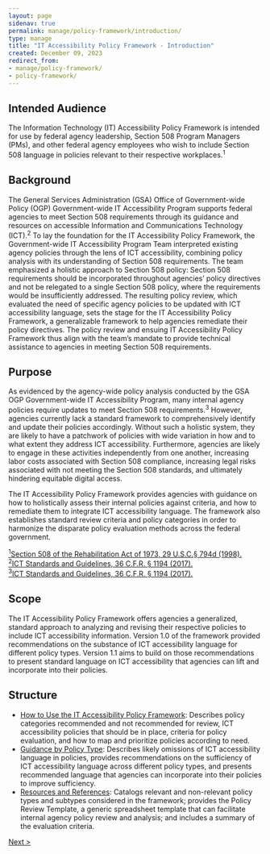 ```yaml
---
layout: page
sidenav: true
permalink: manage/policy-framework/introduction/
type: manage
title: "IT Accessibility Policy Framework - Introduction"
created: December 09, 2023
redirect_from:
- manage/policy-framework/
- policy-framework/
---
```


<h2 id="standards">
  Intended Audience
</h2>
The Information Technology (IT) Accessibility Policy Framework is intended for use by federal agency leadership, Section 508 Program Managers (PMs), and other federal agency employees who wish to include Section 508 language in policies relevant to their respective workplaces.<sup>1</sup>

<h2>
  Background
</h2>
The General Services Administration (GSA) Office of Government-wide Policy (OGP) Government-wide IT Accessibility Program supports federal agencies to meet Section 508 requirements through its guidance and resources on accessible Information and Communications Technology (ICT).<sup>2</sup> To lay the foundation for the IT Accessibility Policy Framework, the Government-wide IT Accessibility Program Team interpreted existing agency policies through the lens of ICT accessibility, combining policy analysis with its understanding of Section 508 requirements. The team emphasized a holistic approach to Section 508 policy: Section 508 requirements should be incorporated throughout agencies’ policy directives and not be relegated to a single Section 508 policy, where the requirements would be insufficiently addressed. The resulting policy review, which evaluated the need of specific agency policies to be updated with ICT accessibility language, sets the stage for the IT Accessibility Policy Framework, a generalizable framework to help agencies remediate their policy directives. The policy review and ensuing IT Accessibility Policy Framework thus align with the team’s mandate to provide technical assistance to agencies in meeting Section 508 requirements.

<h2>
  Purpose
</h2>
As evidenced by the agency-wide policy analysis conducted by the GSA OGP Government-wide IT Accessibility Program, many internal agency policies require updates to meet Section 508 requirements.<sup>3</sup> However, agencies currently lack a standard framework to comprehensively identify and update their policies accordingly. Without such a holistic system, they are likely to have a patchwork of policies with wide variation in how and to what extent they address ICT accessibility. Furthermore, agencies are likely to engage in these activities independently from one another, increasing labor costs associated with Section 508 compliance, increasing legal risks associated with not meeting the Section 508 standards, and ultimately hindering equitable digital access.<br>

The IT Accessibility Policy Framework provides agencies with guidance on how to holistically assess their internal policies against criteria, and how to remediate them to integrate ICT accessibility language. The framework also establishes standard review criteria and policy categories in order to harmonize the disparate policy evaluation methods across the federal government.

<a class="hover-large" href="https://www.govinfo.gov/content/pkg/USCODE-2011-title29/html/USCODE-2011-title29-chap16-subchapV-sec794d.htm"><sup>1</sup>Section 508 of the Rehabilitation Act of 1973, 29 U.S.C.§ 794d (1998).</a>
<br>
<a class="hover-large" href="https://www.access-board.gov/ict/ict-final-rule.pdf"><sup>2</sup>ICT Standards and Guidelines, 36 C.F.R. § 1194 (2017).</a>
<br>
<a class="hover-large" href="https://www.access-board.gov/ict/ict-final-rule.pdf"><sup>3</sup>ICT Standards and Guidelines, 36 C.F.R. § 1194 (2017).</a>
<br>

<h2>
  Scope
</h2>
The IT Accessibility Policy Framework offers agencies a generalized, standard approach to analyzing and revising their respective policies to include ICT accessibility information. Version 1.0 of the framework provided recommendations on the substance of ICT accessibility language for different policy types. Version 1.1 aims to build on those recommendations to present standard language on ICT accessibility that agencies can lift and incorporate into their policies.

<h2>
  Structure
</h2>

<ul>
    <li>
        <a href="{{site.baseurl}}/manage/policy-framework/how-to-use-the-framework/how-to-identify-policies/">How to Use the IT Accessibility Policy Framework</a>: Describes policy categories recommended and not recommended for review, ICT accessibility policies that should be in place, criteria for policy evaluation, and how to map and prioritize policies according to need. 
    </li>
    <li>
        <a href="{{site.baseurl}}/manage/policy-framework/guidance-by-policy-type/approach/">Guidance by Policy Type</a>: Describes likely omissions of ICT accessibility language in policies, provides recommendations on the sufficiency of ICT accessibility language across different policy types, and presents recommended language that agencies can incorporate into their policies to improve sufficiency.
    </li>
    <li>
        <a href="{{site.baseurl}}/manage/policy-framework/resources-and-references/policy-review-template/">Resources and References</a>: Catalogs relevant and non-relevant policy types and subtypes considered in the framework; provides the Policy Review Template, a generic spreadsheet template that can facilitate internal agency policy review and analysis; and includes a summary of the evaluation criteria.
    </li>
</ul>
<div>
<div id="prev-next-section" style="justify-content: space-around;">
    <a class="prev-page" title="Go to previous page" style="display:none;"> < Previous</a>
    <a class="prev-page" title="Go to next page"
      href="{{site.baseurl}}/manage/policy-framework/how-to-use-the-framework/how-to-identify-policies/"> 
      Next >
    </a>
</div>
</div>



